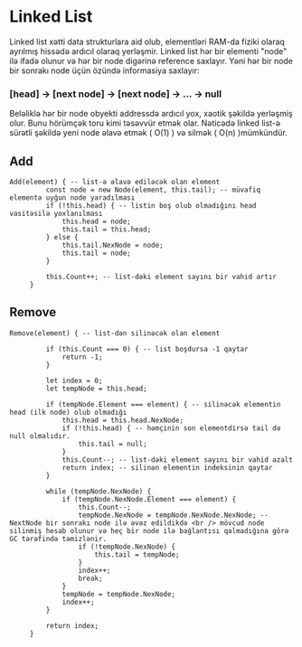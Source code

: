 # Linked List

Linked list xətti data strukturlara aid olub, elementləri RAM-da fiziki olaraq ayrılmış hissədə ardıcıl olaraq yerləşmir.  Linked list hər bir elementi "node" ilə ifadə olunur və hər bir node digərinə reference saxlayır. Yəni hər bir node bir sonrakı node üçün özündə informasiya saxlayır:

### [head] -> [next node] -> [next node] -> ... -> null

Beləliklə hər bir node obyekti addressdə ardıcıl yox, xaotik şəkildə yerləşmiş olur. Bunu hörümçək toru kimi təsəvvür etmək olar. Nəticədə linked list-ə sürətli şəkildə yeni node əlavə etmək ( O(1) )  və silmək ( O(n) )mümkündür.   


## Add

```text
Add(element) { -- list-ə əlavə ediləcək olan element
         const node = new Node(element, this.tail); -- müvafiq elementə uyğun node yaradılması
         if (!this.head) { -- listin boş olub olmadığını head vasitəsilə yoxlanılması 
             this.head = node;
             this.tail = this.head;
         } else {
             this.tail.NexNode = node;
             this.tail = node;
         }

         this.Count++; -- list-dəki element sayını bir vahid artır
     }
```

## Remove

```text
Remove(element) { -- list-dən silinəcək olan element

         if (this.Count === 0) { -- list boşdursa -1 qaytar
             return -1;
         }

         let index = 0;
         let tempNode = this.head;

         if (tempNode.Element === element) { -- silinəcək elementin head (ilk node) olub olmadığı
             this.head = this.head.NexNode;
             if (!this.head) { -- həmçinin son elementdirsə tail də null olmalıdır. 
                 this.tail = null;
             }
             this.Count--; -- list-dəki element sayını bir vahid azalt
             return index; -- silinən elementin indeksinin qaytar
         }

         while (tempNode.NexNode) { 
             if (tempNode.NexNode.Element === element) {
                 this.Count--;
                 tempNode.NexNode = tempNode.NexNode.NexNode; -- NextNode bir sonrakı node ilə əvəz edildikdə <br /> mövcud node silinmiş hesab olunur və heç bir node ilə bağlantısı qalmadığına görə GC tərəfində təmizlənir. 
                 if (!tempNode.NexNode) {
                     this.tail = tempNode;
                 }
                 index++;
                 break;
             }
             tempNode = tempNode.NexNode;
             index++;
         }

         return index;
     }
```